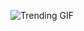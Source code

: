 
<!-- GIF_SECTION -->
![Trending GIF](https://media3.giphy.com/media/v1.Y2lkPThiYjIxNzcyeHBnczZ3d3h3djl1Z3NwMjV4MXExMTVxbWlpdnA4dTV2anR4NGV1eiZlcD12MV9naWZzX3NlYXJjaCZjdD1n/rrsMWkp9shbXJPA2D6/giphy.gif)
<!-- END_GIF_SECTION -->
